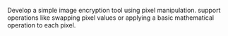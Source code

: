 Develop a simple image encryption tool using pixel manipulation. support operations like swapping pixel values or applying a basic mathematical operation to each pixel.
